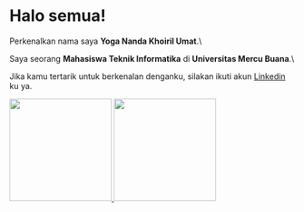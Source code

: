 # Halo semua! 

Perkenalkan nama saya **Yoga Nanda Khoiril Umat**.\

Saya seorang **Mahasiswa Teknik Informatika** di **Universitas Mercu Buana**.\

Jika kamu tertarik untuk berkenalan denganku, silakan ikuti akun  [Linkedin](https://www.linkedin.com/in/yoga-nanda-khoiril-umat) ku ya.

<p align="left">
<a href="https://github.com/YogaNandaKhoirilUmat">
  <img height="180em" src="https://github-readme-stats-eight-theta.vercel.app/api?username=YogaNandaKhoirilUmat&show_icons=true&theme=algolia&include_all_commits=true&count_private=true"/>
  <img height="180em" src="https://github-readme-stats-eight-theta.vercel.app/api/top-langs/?username=YogaNandaKhoirilUmat&layout=compact&langs_count=8&theme=algolia"/>
</a>
</p>

